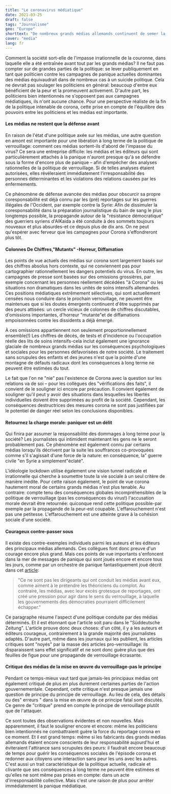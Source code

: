 ```yaml
---
title: "Le coronavirus médiatique"
date: 2021-03-25
draft: false
tags: "Journalisme"
geo: "Europe"
shorttext: "De nombreux grands médias allemands continuent de semer la panique, la paranoïa et la division. Des médias qui veulent nous maintenir dans la dictature."
cover: "media"
lang: fr
---
```


Comment la société sort-elle de l'impasse irrationnelle de la couronne, dans laquelle elle a été entraînée avant tout par les grands médias? Il ne faut pas compter sur de grandes parties de la politique: se lever publiquement en tant que politicien contre les campagnes de panique actuelles dominantes des médias équivaudrait dans de nombreux cas à un suicide politique. Cela ne devrait pas soulager les politiciens en général: beaucoup d'entre eux bénéficient de la peur et la promeuvent activement. D'autre part, les politiciens bien intentionnés ne s'opposent pas aux campagnes médiatiques, ils n'ont aucune chance. Pour une perspective réaliste de la fin de la politique intenable de corona, cette prise en compte de l'équilibre des pouvoirs entre les politiciens et les médias est importante.

#### Les médias ne restent que la défense avant

En raison de l'état d'une politique axée sur les médias, une autre question en amont est importante pour une libération à long terme de la politique de verrouillage: comment ces médias sortent-ils d'abord de l'impasse du virus? Ce sera une entreprise difficile: les médias et les éditeurs qui sont particulièrement attachés à la panique n'auront presque qu'à se défendre sous la forme d'encore plus de panique – afin d'empêcher des analyses rationnelles de la politique de verrouillage. Si de telles analyses étaient autorisées, elles révéleraient immédiatement l'irresponsabilité des personnes déterminantes et les violations des relations causées par les enfermements.

Ce phénomène de défense avancée des médias pour obscurcir sa propre coresponsabilité est déjà connu par les (pré) reportages sur les guerres illégales de l'Occident, par exemple contre la Syrie: Afin de dissimuler la coresponsabilité dans la préparation journalistique du bain de sang le plus longtemps possible, la propagande autour de la "résistance démocratique" des guerriers syriens d'AlKaida a été conduite à des sommets toujours nouveaux et plus absurdes-et ce depuis plus de dix ans. On ne peut qu'espérer avec ferveur que les campagnes pour Corona s'effondreront plus tôt.

#### Colonnes De Chiffres,"Mutants" -Horreur, Diffamation

Les points de vue actuels des médias sur corona sont largement basés sur des chiffres absolus hors contexte, qui ne conviennent pas pour cartographier rationnellement les dangers potentiels du virus. En outre, les campagnes de presse sont basées sur des omissions grossières, par exemple concernant les personnes réellement décédées "à Corona" ou les situations non dramatiques dans les unités de soins intensifs allemandes. Ces positions médiatiques extrêmement sélectives, qui sont actuellement censées nous conduire dans le prochain verrouillage, ne peuvent être maintenues que si les doutes émergents continuent d'être supprimés par des peurs attisées: un cercle vicieux de colonnes de chiffres discutables, d'omissions importantes, d'horreur "mutante"et de diffamations empoisonnées contre les dissidents a déjà émergé.

À ces omissions appartiennent non seulement proportionnellement ensemble(!) Les chiffres de décès, de tests et d'incidence ou l'occupation réelle des lits de soins intensifs-cela inclut également une ignorance glaciale de nombreux grands médias sur les conséquences psychologiques et sociales pour les personnes défavorisées de notre société. Le traitement sans scrupules des enfants et des jeunes n'est que la pointe d'une montagne de défauts radicaux dont les conséquences à long terme ne peuvent être estimées du tout.

Le fait que l'on ne "nie" pas l'existence de Corona avec la question sur les relations va de soi – pour les collègues des "vérifications des faits", il convient de le souligner ici encore par précaution. Il convient également de souligner qu'il peut y avoir des situations dans lesquelles les libertés individuelles doivent être supprimées au profit de la société. Cependant, les conséquences destructrices des mesures corona ne sont pas justifiées par le potentiel de danger réel selon les conclusions disponibles.

#### Retournez la charge morale: paniquer est un délit

Qui finira par assumer la responsabilité des dommages à long terme pour la société? Les journalistes qui intimident maintenant les gens ne le seront probablement pas. Ce phénomène est également connu par certains médias lorsqu'ils décrivent par la suite les souffrances co-provoquées comme s'il s'agissait d'une force de la nature: en conséquence, la" guerre civile "en Syrie a simplement"éclaté".

L'idéologie lockdown utilise également une vision tunnel radicale et irrationnelle qui cherche à soumettre toute la vie sociale à un seul critère de manière inédite. Pour cette raison également, le point de vue corona hautement moral de certains grands médias n'est plus tenable. Au contraire: compte tenu des conséquences globales incompréhensibles de la politique de verrouillage (pas les conséquences du virus!) l'accusation morale devrait être retournée: quiconque rend cette politique possible-par exemple par la propagande de la peur-est coupable. L'effarouchement n'est pas une petitesse. L'effarouchement est une atteinte grave à la cohésion sociale d'une société.

#### Courageux contre-passer sous

Il existe des contre-exemples individuels parmi les auteurs et les éditeurs des principaux médias allemands. Ces collègues font donc preuve d'un courage encore plus grand. Mais ces points de vue importants s'enfoncent dans la mer de messages de panique qui sont joués encore et encore tous les jours, comme par un orchestre de panique fantastiquement joué décrit dans cet [article](https://www.sueddeutsche.de/medien/russ-mohl-gastbeitrag-corona-panikorchester-1.5075025 "Das Corona-Panikorchester"):

> "Ce ne sont pas les dirigeants qui ont conduit les médias avant eux, comme aiment à le prétendre les théoriciens du complot. Au contraire, les médias, avec leur excès grotesque de reportages, ont créé une pression pour agir dans le sens du verrouillage, à laquelle les gouvernements des démocraties pourraient difficilement échapper."

Ce paragraphe résume l'aspect d'une politique conduite par des médias déterminés. Et il est étonnant que l'article soit paru dans le "Süddeutsche Zeitung". L'article prouve donc deux choses: d'un côté, il y a les auteurs et éditeurs courageux, contrairement à la grande majorité des journalistes adaptés. D'autre part, même dans les journaux qui les publient, les articles critiques sont "noyés" par la masse des articles pro-verrouillage: ils disparaissent sans effet significatif et ne sont donc guère plus que des feuilles de figue pour une propagande de verrouillage écrasante.

#### Critique des médias de la mise en œuvre du verrouillage-pas le principe

Pendant ce temps-mieux vaut tard que jamais-les principaux médias ont également critiqué de plus en plus durement certaines parties de l'action gouvernementale. Cependant, cette critique n'est presque jamais une question de principe du principe de verrouillage. Au lieu de cela, des détails ou des" erreurs " dans la mise en œuvre de ce principe fatal sont discutés. Ce genre de "critique" prend en compte le principe de verrouillage plutôt que de l'attaquer.

Ce sont toutes des observations évidentes et non nouvelles. Mais apparemment, il faut le souligner encore et encore: même les politiciens bien intentionnés ne combattraient guère la force du reportage corona en ce moment. Et il est grand temps: même si les fabricants des grands médias allemands étaient encore conscients de leur responsabilité aujourd'hui et éviteraient l'attirance sans scrupules des peurs: il faudrait encore beaucoup de temps pour guérir les conséquences sociales de l'épisode corona et redonner aux citoyens une interaction sans peur les uns avec les autres. C'est aussi un trait caractéristique de la politique actuelle, radicale et clivante que ses conséquences à long terme ne peuvent être estimées et qu'elles ne sont même pas prises en compte: dans un acte d'irresponsabilité collective. Mais c'est une raison de plus pour arrêter immédiatement la panique médiatique.
